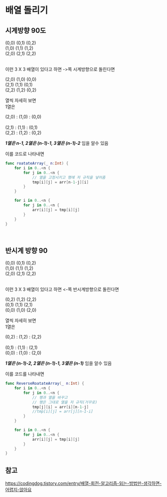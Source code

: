 # 배열 돌리기

## 시계방향 90도

(0,0) (0,1) (0,2)
<br/>
(1,0) (1,1) (1,2)
<br/>
(2,0) (2,1) (2,2)
<br/>
<br/>

이런 3 X 3 배열이 있다고 하면 ->쪽 시계방향으로 돌린다면
<br/>

(2,0) (1,0) (0,0)
<br/>
(2,1) (1,1) (0,1)
<br/>
(2,2) (1,2) (0,2)
<br/>

열씩 자세히 보면
<br/>
1열은
<br/>

(2,0) : (1,0) : (0,0)
<br/>  
(2,1) : (1,1) : (0,1)
<br/>
(2,2) : (1,2) : (0,2)
<br/>

**_1열은 n-1, 2열은 (n-1)-1, 3열은 (n-1)-2_** 임을 알수 있음
<br/>

이를 코드로 나타내면

```swift
func roatateArray(_ n:Int) {
    for i in 0..<n {
        for j in 0..<n {
            // 열을 고정시키고 행에 저 규칙을 넣어줌
            tmp[i][j] = arr[n-1-j][i]
        }
    }

    for i in 0..<n {
        for j in 0..<n {
            arr[i][j] = tmp[i][j]
        }
    }
}
```

<br/>

## 반시계 방향 90

(0,0) (0,1) (0,2)
<br/>
(1,0) (1,1) (1,2)
<br/>
(2,0) (2,1) (2,2)
<br/>
<br/>

이런 3 X 3 배열이 있다고 하면 <-쪽 반시계방향으로 돌린다면
<br/>

(0,2) (1,2) (2,2)
<br/>
(0,1) (1,1) (2,1)
<br/>
(0,0) (1,0) (2,0)
<br/>

열씩 자세히 보면
<br/>
1열은
<br/>

(0,2) : (1,2) : (2,2)
<br/>  
(0,1) : (1,1) : (2,1)
<br/>
(0,0) : (1,0) : (2,0)
<br/>

**_1열은 (n-1)-2, 2열은 (n-1)-1, 3열은 (n-1)_** 임을 알수 있음
<br/>

이를 코드를 나타내면

```swift
func ReverseRoatateArray(_ n:Int) {
    for i in 0..<n {
        for j in 0..<n {
            // 행과 열을 바꾸고
            // 행은 그대로 열을 저 규칙(거꾸로)
            tmp[j][i] = arr[i][n-1-j]
            //tmp[i][j] = arr[j][n-1-i]
        }
    }

    for i in 0..<n {
        for j in 0..<n {
            arr[i][j] = tmp[i][j]
        }
    }
}

```

## 참고

https://codingdog.tistory.com/entry/배열-회전-알고리즘-읽는-방법만-생각하면-어렵지-않아요
<br/>
